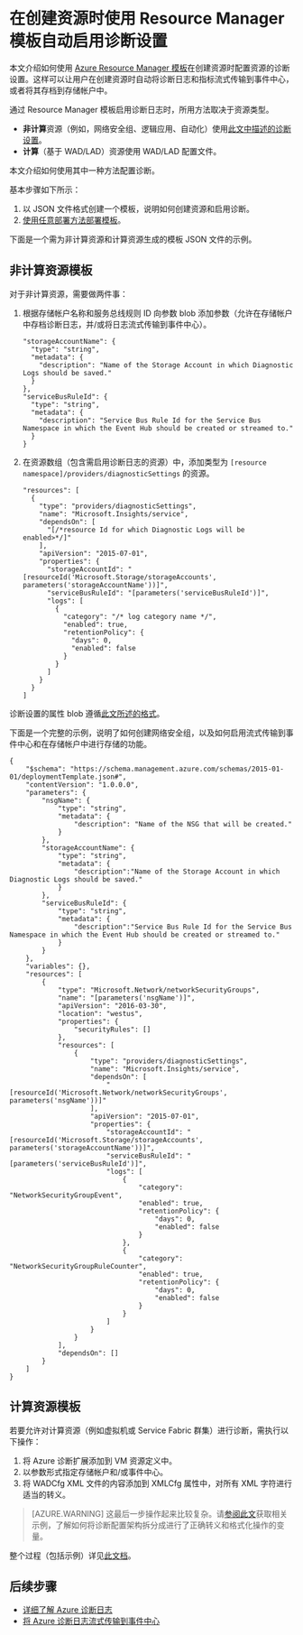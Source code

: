 <properties
	pageTitle="使用 Resource Manager 模板自动启用诊断设置 | Azure"
	description="了解如何使用 Resource Manager 模板创建诊断设置，以便将诊断日志流式传输到事件中心，或者将其存储在存储帐户中。"
	authors="johnkemnetz"
	manager="rboucher"
	editor=""
	services="monitoring-and-diagnostics"
	documentationCenter="monitoring-and-diagnostics"/>

<tags
	ms.service="monitoring-and-diagnostics"
	ms.workload="na"
	ms.tgt_pltfrm="na"
	ms.devlang="na"
	ms.topic="article"
	ms.date="08/17/2016"
	ms.author="johnkem"
	wacn.date="10/17/2016"/>  


# 在创建资源时使用 Resource Manager 模板自动启用诊断设置
本文介绍如何使用 [Azure Resource Manager 模板](/documentation/articles/resource-group-authoring-templates/)在创建资源时配置资源的诊断设置。这样可以让用户在创建资源时自动将诊断日志和指标流式传输到事件中心，或者将其存档到存储帐户中。

通过 Resource Manager 模板启用诊断日志时，所用方法取决于资源类型。

- **非计算**资源（例如，网络安全组、逻辑应用、自动化）使用[此文中描述的诊断设置](/documentation/articles/monitoring-overview-of-diagnostic-logs/#diagnostic-settings)。
- **计算**（基于 WAD/LAD）资源使用 WAD/LAD 配置文件。

本文介绍如何使用其中一种方法配置诊断。

基本步骤如下所示：

1. 以 JSON 文件格式创建一个模板，说明如何创建资源和启用诊断。
2. [使用任意部署方法部署模板](/documentation/articles/resource-group-template-deploy/)。

下面是一个需为非计算资源和计算资源生成的模板 JSON 文件的示例。

## 非计算资源模板
对于非计算资源，需要做两件事：

1. 根据存储帐户名称和服务总线规则 ID 向参数 blob 添加参数（允许在存储帐户中存档诊断日志，并/或将日志流式传输到事件中心）。

    ```
    "storageAccountName": {
      "type": "string",
      "metadata": {
        "description": "Name of the Storage Account in which Diagnostic Logs should be saved."
      }
    },
    "serviceBusRuleId": {
      "type": "string",
      "metadata": {
        "description": "Service Bus Rule Id for the Service Bus Namespace in which the Event Hub should be created or streamed to."
      }
    }
    ```
2. 在资源数组（包含需启用诊断日志的资源）中，添加类型为 `[resource namespace]/providers/diagnosticSettings` 的资源。

    ```
    "resources": [
      {
        "type": "providers/diagnosticSettings",
        "name": "Microsoft.Insights/service",
        "dependsOn": [
          "[/*resource Id for which Diagnostic Logs will be enabled>*/]"
        ],
        "apiVersion": "2015-07-01",
        "properties": {
          "storageAccountId": "[resourceId('Microsoft.Storage/storageAccounts', parameters('storageAccountName'))]",
          "serviceBusRuleId": "[parameters('serviceBusRuleId')]",
          "logs": [ 
            {
              "category": "/* log category name */",
              "enabled": true,
              "retentionPolicy": {
                "days": 0,
                "enabled": false
              }
            }
          ]
        }
      }
    ]
    ```

诊断设置的属性 blob 遵循[此文所述的格式](https://msdn.microsoft.com/zh-cn/library/azure/dn931931.aspx)。

下面是一个完整的示例，说明了如何创建网络安全组，以及如何启用流式传输到事件中心和在存储帐户中进行存储的功能。

```
{
    "$schema": "https://schema.management.azure.com/schemas/2015-01-01/deploymentTemplate.json#",
    "contentVersion": "1.0.0.0",
    "parameters": {
        "nsgName": {
            "type": "string",
			"metadata": {
				"description": "Name of the NSG that will be created."
			}
        },
		"storageAccountName": {
			"type": "string",
			"metadata": {
				"description":"Name of the Storage Account in which Diagnostic Logs should be saved."
			}
		},
		"serviceBusRuleId": {
			"type": "string",
			"metadata": {
				"description":"Service Bus Rule Id for the Service Bus Namespace in which the Event Hub should be created or streamed to."
			}
		}
    },
    "variables": {},
    "resources": [
        {
            "type": "Microsoft.Network/networkSecurityGroups",
            "name": "[parameters('nsgName')]",
            "apiVersion": "2016-03-30",
            "location": "westus",
            "properties": {
                "securityRules": []
            },
            "resources": [
				{
					"type": "providers/diagnosticSettings",
					"name": "Microsoft.Insights/service",
					"dependsOn": [
						"[resourceId('Microsoft.Network/networkSecurityGroups', parameters('nsgName'))]"
					],
					"apiVersion": "2015-07-01",
					"properties": {
						"storageAccountId": "[resourceId('Microsoft.Storage/storageAccounts', parameters('storageAccountName'))]",
                        "serviceBusRuleId": "[parameters('serviceBusRuleId')]",
						"logs": [
							{
								"category": "NetworkSecurityGroupEvent",
								"enabled": true,
								"retentionPolicy": {
									"days": 0,
									"enabled": false
								}
							},
                            {
								"category": "NetworkSecurityGroupRuleCounter",
								"enabled": true,
								"retentionPolicy": {
									"days": 0,
									"enabled": false
								}
							}
						]
					}
				}
			],
            "dependsOn": []
        }
    ]
}
```

## 计算资源模板
若要允许对计算资源（例如虚拟机或 Service Fabric 群集）进行诊断，需执行以下操作：

1. 将 Azure 诊断扩展添加到 VM 资源定义中。
2. 以参数形式指定存储帐户和/或事件中心。
3. 将 WADCfg XML 文件的内容添加到 XMLCfg 属性中，对所有 XML 字符进行适当的转义。

> [AZURE.WARNING] 这最后一步操作起来比较复杂。请[参阅此文](/documentation/articles/virtual-machines-windows-extensions-diagnostics-template/#diagnostics-configuration-variables)获取相关示例，了解如何将诊断配置架构拆分成进行了正确转义和格式化操作的变量。

整个过程（包括示例）详见[此文档](/documentation/articles/virtual-machines-windows-extensions-diagnostics-template/)。


## 后续步骤
- [详细了解 Azure 诊断日志](/documentation/articles/monitoring-overview-of-diagnostic-logs/)
- [将 Azure 诊断日志流式传输到事件中心](/documentation/articles/monitoring-stream-diagnostic-logs-to-event-hubs/)

<!---HONumber=Mooncake_1010_2016-->